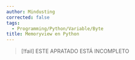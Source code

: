 ```yaml
---
author: Mindusting
corrected: false
tags:
  - Programming/Python/Variable/Byte
title: Memoryview en Python
---
```


>[!fail] ESTE APRATADO ESTÁ INCOMPLETO
